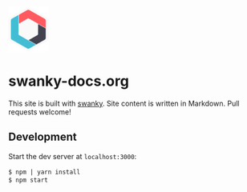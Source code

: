 <img src="./img/swanky-docs-logo.png" width="80" height="90" style="margin: 0 auto, display: block" />

# swanky-docs.org

This site is built with [swanky](https://github.com/swanky-docs/swanky/). Site content is written in Markdown. Pull requests welcome!

## Development

Start the dev server at `localhost:3000`:

```
$ npm | yarn install
$ npm start
```